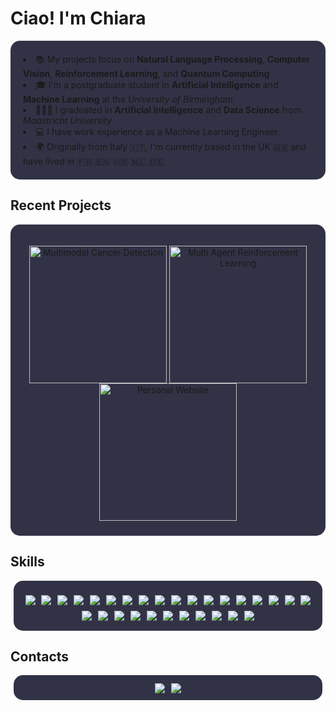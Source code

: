 # Ciao! I'm Chiara
<div style="background-color: rgba(50, 50, 70, 1); padding: 20px; border-radius: 15px;">
  <br\>
  <!-- <img align="right" src="https://user-images.githubusercontent.com/74038190/216649417-9acc58df-9186-4132-ad43-819a57babb67.gif" width="150" />
  <ul style="list-style-type: disc; padding-left: 20px; padding-top: 15px; align-items: center;"> -->
    <li>📚 My projects focus on <strong>Natural Language Processing</strong>, <strong>Computer Vision</strong>, <strong>Reinforcement Learning</strong>, and <strong>Quantum Computing</strong></li>
    <li>🎓 I'm a postgraduate student in <strong>Artificial Intelligence</strong> and <strong>Machine Learning</strong> at the <em>University of Birmingham</em></li>
    <li>👩🏼‍🎓 I graduated in <strong>Artificial Intelligence</strong> and <strong>Data Science</strong> from <em>Maastricht University</em></li>
    <li>💻 I have work experience as a Machine Learning Engineer.</li>
    <li>🌍 Originally from Italy 🇮🇹, I'm currently based in the UK 🇬🇧 and have lived in 🇫🇷 🇪🇸 🇺🇸 🇳🇱 🇩🇪</li>
  </ul>
</div>

## Recent Projects

<div style="background-color: rgba(50, 50, 70, 1); padding: 10px; padding-top: 20px; border-radius: 15px; align-items: center;">
  <p align="center">
    <a href="https://github.com/chiarapaglioni/MultiAgent-ReinforcementLearning">
      <img width="220" src="https://github-readme-stats.vercel.app/api/pin/?username=chiarapaglioni&repo=Pasqal_Hackathon_Feb25_Team_01&theme=react&bg_color=1F222E&title_color=F85D7F&hide_border=true&icon_color=F8D866&show_icons=false" align="center" alt="Multimodal Cancer Detection"/>
    </a>
    <a href="https://github.com/chiarapaglioni/MultiAgent-ReinforcementLearning">
      <img width="220" src="https://github-readme-stats.vercel.app/api/pin/?username=chiarapaglioni&repo=MultiAgent-ReinforcementLearning&theme=react&bg_color=1F222E&title_color=F85D7F&hide_border=true&icon_color=F8D866&show_icons=false" align="center" alt="Multi Agent Reinforcement Learning"/>
    </a>
    <a href="https://github.com/chiarapaglioni/GreenhouseGases-DataAnalysis">
      <img width="220" src="https://github-readme-stats.vercel.app/api/pin/?username=chiarapaglioni&repo=GreenhouseGases-DataAnalysis&theme=react&bg_color=1F222E&title_color=F85D7F&hide_border=true&icon_color=F8D866&show_icons=false" align="center" alt="Personal Website"/>
    </a>
  </p>
</div>

## Skills
<div style="background-color: rgba(50, 50, 70, 1); padding: 10px; border-radius: 15px; margin: 5px; text-align: center; align-items: center; padding-top: 20px;">
  <img src="https://img.shields.io/badge/Python-3776AB?logo=python&logoColor=white" style="margin: 3px;" />
  <img src="https://img.shields.io/badge/Java-007396?logo=openjdk&logoColor=white" style="margin: 3px;" />
  <img src="https://img.shields.io/badge/R-276DC3?logo=r&logoColor=white" style="margin: 3px;" />
  <img src="https://img.shields.io/badge/SQL-003B57?logo=postgresql&logoColor=white" style="margin: 3px;" />
  <img src="https://img.shields.io/badge/Bash-4EAA25?logo=gnu-bash&logoColor=white" style="margin: 3px;" />
  <img src="https://img.shields.io/badge/MATLAB-0076A8?logo=Matlab&logoColor=white" style="margin: 3px;" />
  <img src="https://img.shields.io/badge/PyTorch-EE4C2C?logo=pytorch&logoColor=white" style="margin: 3px;" />
  <img src="https://img.shields.io/badge/scikit--learn-F7931E?logo=scikit-learn&logoColor=white" style="margin: 3px;" />
  <img src="https://img.shields.io/badge/TensorFlow-FF6F00?logo=tensorflow&logoColor=white" style="margin: 3px;" />
  <img src="https://img.shields.io/badge/Keras-D00000?logo=keras&logoColor=white" style="margin: 3px;" />
  <img src="https://img.shields.io/badge/NumPy-013243?logo=numpy&logoColor=white" style="margin: 3px;" />
  <img src="https://img.shields.io/badge/pandas-150458?logo=pandas&logoColor=white" style="margin: 3px;" />
  <img src="https://img.shields.io/badge/SciPy-8CAAE6?logo=scipy&logoColor=white" style="margin: 3px;" />
  <img src="https://img.shields.io/badge/Matplotlib-%23ffffff?logo=Matplotlib&logoColor=black" style="margin: 3px;" />
  <img src="https://img.shields.io/badge/Seaborn-3D9B4B?logo=seaborn&logoColor=white" style="margin: 3px;" />
  <img src="https://img.shields.io/badge/Qiskit-6929C4?logo=Qiskit&logoColor=white" style="margin: 3px;" />
  <img src="https://img.shields.io/badge/JSON-000000?logo=json&logoColor=white" style="margin: 3px;" />
  <img src="https://img.shields.io/badge/XML-8A2BE2?logo=xml&logoColor=white" style="margin: 3px;" />
  <img src="https://img.shields.io/badge/YAML-CB171E?logo=yaml&logoColor=white" style="margin: 3px;" />
  <img src="https://img.shields.io/badge/TOML-9B4F96?logo=toml&logoColor=white" style="margin: 3px;" />
  <img src="https://img.shields.io/badge/Conda-44A833?logo=anaconda&logoColor=white" style="margin: 3px;" />
  <img src="https://img.shields.io/badge/Pyenv-306998?logo=python&logoColor=white" style="margin: 3px;" />
  <img src="https://img.shields.io/badge/Maven-C71A36?logo=apache-maven&logoColor=white" style="margin: 3px;" />
  <img src="https://img.shields.io/badge/Gradle-02303A?logo=gradle&logoColor=white" style="margin: 3px;" />
  <img src="https://img.shields.io/badge/AWS-232F3E?logo=amazonwebservices&logoColor=white" style="margin: 3px;" />
  <img src="https://img.shields.io/badge/Docker-2496ED?logo=docker&logoColor=white" style="margin: 3px;" />
  <img src="https://img.shields.io/badge/Git-FF3366?logo=git&logoColor=white" style="margin: 3px;" />
  <img src="https://img.shields.io/badge/GitHub-181717?logo=github&logoColor=white" style="margin: 3px;" />
  <img src="https://img.shields.io/badge/Artifactory-41BF47?logo=jfrog&logoColor=white" style="margin: 3px;" />
</div>

<!-- ## ⚙️ GitHub Analytics
<p align="center">
  <a href="https://github.com/AVS1508">
    <img height="150em" src="https://github-readme-stats.vercel.app/api?username=null3000&show_icons=true&locale=en&count_private=true&hide_rank=true&custom_title=My%20GitHub%20Stats&disable_animations=false&theme=algolia"/>
    <img height="150em" src="https://github-readme-stats.vercel.app/api/top-langs/?username=chiarapaglioni&langs_count=8&theme=algolia"/>
  </a>
</p> -->

## Contacts
<div style="background-color: rgba(50, 50, 70, 1); padding: 5px; padding-top: 10px; border-radius: 15px; margin: 5px; text-align: center;">
    <div>
      <img src="https://img.shields.io/badge/LinkedIn-0A66C2?logo=linkedin&logoColor=white)](https://www.linkedin.com/in/chiarapaglioni/" style="margin: 3px;" />
      <img src="https://img.shields.io/badge/Gmail-D14836?logo=gmail&logoColor=white)(mailto:paglionic@gmail.com)" style="margin: 3px;" />
    </div>
</div>